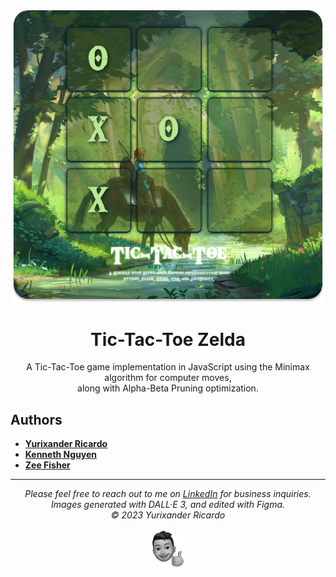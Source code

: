 <div align="center">
  <img width="500" alt="A preview of the game in action featuring a Zelda-themed background" src="./github/preview.png" />
  <h1>Tic-Tac-Toe Zelda</h1>
  <p>A Tic-Tac-Toe game implementation in JavaScript using the Minimax algorithm for computer moves,<br />along with Alpha-Beta Pruning optimization.</p>
</div>

## Authors

* **[Yurixander Ricardo](https://github.com/yurixander)**
* **[Kenneth Nguyen](https://github.com/KennNguyen/)**
* **[Zee Fisher](https://github.com/zmfisher01)**

<hr />
<div align="center">
  <i>
    Please feel free to reach out to me on <a href="https://www.linkedin.com/in/yurixander/">LinkedIn</a> for business inquiries.<br />
    Images generated with DALL·E 3, and edited with Figma.<br />
    &copy; 2023 Yurixander Ricardo<br /><br />
    <img alt="Thumbs up illustration" src="./github/thumbs-up.png" />
  </i>
</div>
